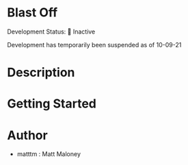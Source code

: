 # Blast Off

Development Status: 🔴 Inactive

Development has temporarily been suspended as of 10-09-21
# Description
# Getting Started
# Author
- matttm : Matt Maloney
